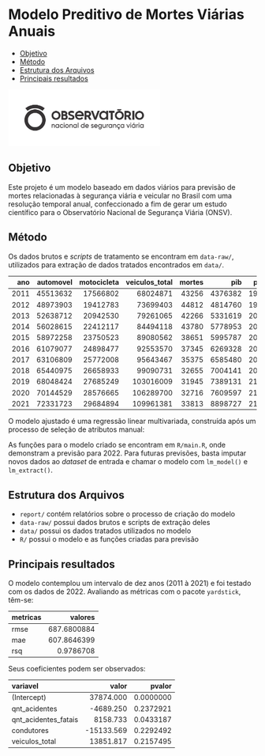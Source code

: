 # Modelo Preditivo de Mortes Viárias Anuais

- [Objetivo](#objetivo)
- [Método](#método)
- [Estrutura dos Arquivos](#estrutura-dos-arquivos)
- [Principais resultados](#principais-resultados)

<img src="figures/onsv.png" data-fig-align="center" width="308" />

## Objetivo

Este projeto é um modelo baseado em dados viários para previsão de
mortes relacionadas à segurança viária e veicular no Brasil com uma
resolução temporal anual, confeccionado a fim de gerar um estudo
científico para o Observatório Nacional de Segurança Viária (ONSV).

## Método

Os dados brutos e *scripts* de tratamento se encontram em `data-raw/`,
utilizados para extração de dados tratados encontrados em `data/`.

|  ano | automovel | motocicleta | veiculos_total | mortes |     pib | populacao | qnt_acidentes | qnt_acidentes_fatais | qnt_feridos | qnt_mortos | condutores | quilometragem_10_bilhoes | mortos_por_pop |
|-----:|----------:|------------:|---------------:|-------:|--------:|----------:|--------------:|---------------------:|------------:|-----------:|-----------:|-------------------------:|---------------:|
| 2011 |  45513632 |    17566802 |       68024871 |  43256 | 4376382 | 192379287 |        192326 |                 7158 |      106827 |       8675 |   53885601 |                 83.05893 |       22.48475 |
| 2012 |  48973903 |    19412783 |       73699403 |  44812 | 4814760 | 193976530 |        184568 |                 7003 |      104468 |       8663 |   56749646 |                 89.91420 |       23.10176 |
| 2013 |  52638712 |    20942530 |       79261065 |  42266 | 5331619 | 201062789 |        186748 |                 6887 |      103810 |       8426 |   59604073 |                104.27821 |       21.02129 |
| 2014 |  56028615 |    22412117 |       84494118 |  43780 | 5778953 | 202799518 |        169201 |                 6742 |      100832 |       8234 |   62658577 |                 97.66260 |       21.58782 |
| 2015 |  58972258 |    23750523 |       89080562 |  38651 | 5995787 | 204482459 |        122161 |                 5648 |       90251 |       6867 |   65316146 |                 99.35574 |       18.90187 |
| 2016 |  61079077 |    24898477 |       92553570 |  37345 | 6269328 | 206114067 |         96363 |                 5355 |       86672 |       6398 |   67629344 |                106.18009 |       18.11861 |
| 2017 |  63106809 |    25772008 |       95643467 |  35375 | 6585480 | 207660929 |         89567 |                 5184 |       84320 |       6248 |   69729348 |                 99.83830 |       17.03498 |
| 2018 |  65440975 |    26658933 |       99090731 |  32655 | 7004141 | 208494900 |         69332 |                 4507 |       76695 |       5273 |   71787294 |                 98.93043 |       15.66225 |
| 2019 |  68048424 |    27685249 |      103016009 |  31945 | 7389131 | 210147125 |         67556 |                 4597 |       79191 |       5338 |   73844088 |                105.92725 |       15.20125 |
| 2020 |  70144529 |    28576665 |      106289700 |  32716 | 7609597 | 211755692 |         63576 |                 4525 |       71511 |       5293 |   75028871 |                 98.72076 |       15.44988 |
| 2021 |  72331723 |    29684894 |      109961381 |  33813 | 8898727 | 213317639 |         64539 |                 4664 |       71846 |       5396 |   77122865 |                110.15627 |       15.85101 |

O modelo ajustado é uma regressão linear multivariada, construída após
um processo de seleção de atributos manual:

As funções para o modelo criado se encontram em `R/main.R`, onde
demonstram a previsão para 2022. Para futuras previsões, basta imputar
novos dados ao *dataset* de entrada e chamar o modelo com `lm_model()` e
`lm_extract()`.

## Estrutura dos Arquivos

- `report/` contém relatórios sobre o processo de criação do modelo
- `data-raw/` possui dados brutos e scripts de extração deles
- `data/` possui os dados tratados utilizados no modelo
- `R/` possui o modelo e as funções criadas para previsão

## Principais resultados

O modelo contemplou um intervalo de dez anos (2011 à 2021) e foi testado
com os dados de 2022. Avaliando as métricas com o pacote `yardstick`,
têm-se:

| metricas |     valores |
|:---------|------------:|
| rmse     | 687.6800884 |
| mae      | 607.8646399 |
| rsq      |   0.9786708 |

Seus coeficientes podem ser observados:

| variavel             |      valor |    pvalor |
|:---------------------|-----------:|----------:|
| (Intercept)          |  37874.000 | 0.0000000 |
| qnt_acidentes        |  -4689.250 | 0.2372921 |
| qnt_acidentes_fatais |   8158.733 | 0.0433187 |
| condutores           | -15133.569 | 0.2292492 |
| veiculos_total       |  13851.817 | 0.2157495 |
